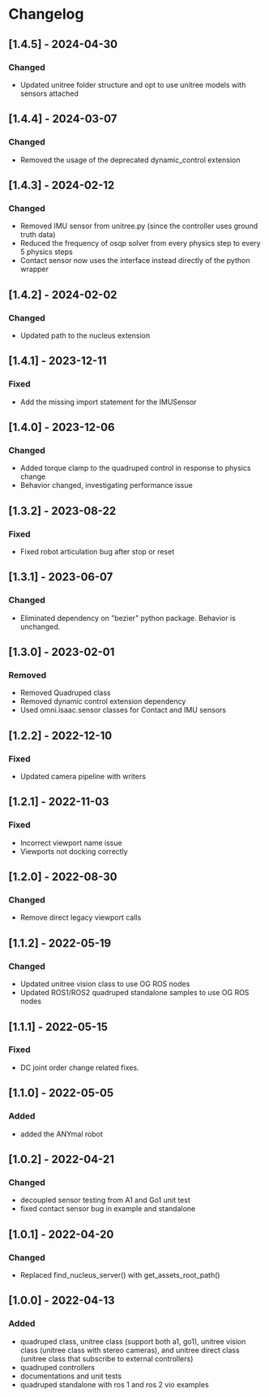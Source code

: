 # Changelog

## [1.4.5] - 2024-04-30
### Changed
- Updated unitree folder structure and opt to use unitree models with sensors attached

## [1.4.4] - 2024-03-07
### Changed
- Removed the usage of the deprecated dynamic_control extension 

## [1.4.3] - 2024-02-12
### Changed
- Removed IMU sensor from unitree.py (since the controller uses ground truth data)
- Reduced the frequency of osqp solver from every physics step to every 5 physics steps
- Contact sensor now uses the interface instead directly of the python wrapper

## [1.4.2] - 2024-02-02
### Changed
- Updated path to the nucleus extension

## [1.4.1] - 2023-12-11
### Fixed
- Add the missing import statement for the IMUSensor

## [1.4.0] - 2023-12-06
### Changed
- Added torque clamp to the quadruped control in response to physics change
- Behavior changed, investigating performance issue

## [1.3.2] - 2023-08-22
### Fixed
- Fixed robot articulation bug after stop or reset

## [1.3.1] - 2023-06-07

### Changed
- Eliminated dependency on "bezier" python package. Behavior is unchanged.

## [1.3.0] - 2023-02-01

### Removed
- Removed Quadruped class
- Removed dynamic control extension dependency
- Used omni.isaac.sensor classes for Contact and IMU sensors

## [1.2.2] - 2022-12-10

### Fixed
- Updated camera pipeline with writers

## [1.2.1] - 2022-11-03

### Fixed
- Incorrect viewport name issue
- Viewports not docking correctly

## [1.2.0] - 2022-08-30

### Changed
- Remove direct legacy viewport calls

## [1.1.2] - 2022-05-19

### Changed
- Updated unitree vision class to use OG ROS nodes
- Updated ROS1/ROS2 quadruped standalone samples to use OG ROS nodes

## [1.1.1] - 2022-05-15

### Fixed
- DC joint order change related fixes. 

## [1.1.0] - 2022-05-05

### Added
- added the ANYmal robot

## [1.0.2] - 2022-04-21

### Changed
- decoupled sensor testing from A1 and Go1 unit test
- fixed contact sensor bug in example and standalone

## [1.0.1] - 2022-04-20

### Changed
- Replaced find_nucleus_server() with get_assets_root_path()

## [1.0.0] - 2022-04-13

### Added
- quadruped class, unitree class (support both a1, go1), unitree vision class (unitree class with stereo cameras), and unitree direct class (unitree class that subscribe to external controllers)
- quadruped controllers
- documentations and unit tests
- quadruped standalone with ros 1 and ros 2 vio examples